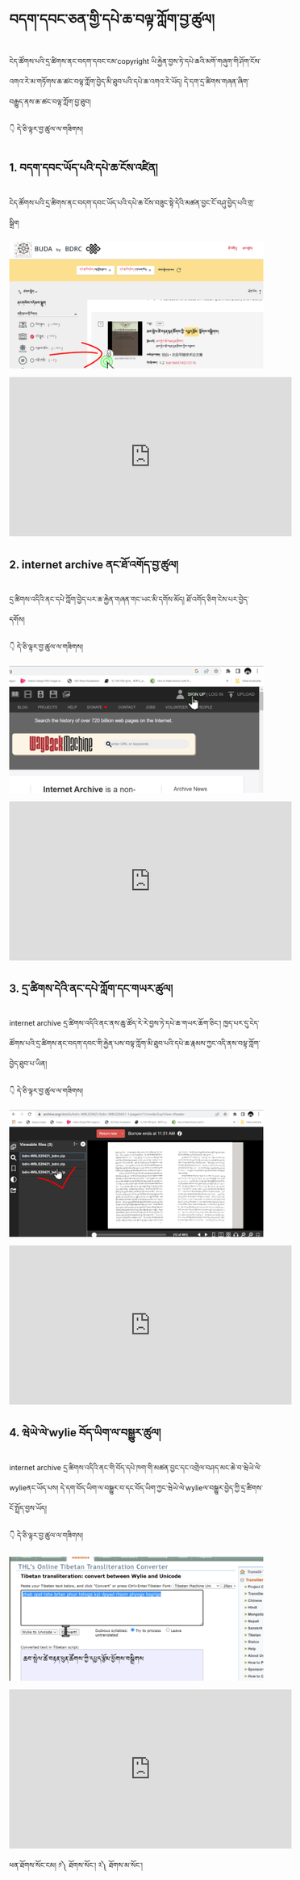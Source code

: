 # བདག་དབང་ཅན་གྱི་དཔེ་ཆ་བལྟ་ཀློག་བྱ་ཚུལ།

ངེད་ཚོགས་པའི་དྲ་ཚིགས་ནང་བདག་དབང་ངམ་copyright ཡི་རྐྱེན་བྱས་ཏེ་དཔེ་ཆའི་མགོ་གཞུག་གི་ཤོག་ངོས་འགའ་རེ་མ་གཏོགས་ཆ་ཚང་བལྟ་ཀློག་བྱེད་མི་ཐུབ་པའི་དཔེ་ཆ་འགའ་རེ་ཡོད། དེ་དག་དྲ་ཚིགས་གཞན་ཞིག་བརྒྱུད་ནས་ཆ་ཚང་བལྟ་ཀློག་བྱ་ཐུབ།

👇 དེ་ཅི་ལྟར་བྱ་ཚུལ་ལ་གཟིགས།

## 1. བདག་དབང་ཡོད་པའི་དཔེ་ཆ་ངོས་འཛིན།

ངེད་ཚོགས་པའི་དྲ་ཚིགས་ནང་བདག་དབང་ཡོད་པའི་དཔེ་ཆ་ངོས་བཟུང་སྟེ་དེའི་མཚན་བྱང་ངོ་བཤུ་བྱེད་པའི་གྲ་སྒྲིག

![800](images/000001.png)

<p align="center">
<iframe width="560" height="315" src="https://www.youtube.com/embed/w-5_VQ0eEDQ" title="YouTube video player" frameborder="0" allow="accelerometer; autoplay; clipboard-write; encrypted-media; gyroscope; picture-in-picture" allowfullscreen></iframe>
</p>

## 2. internet archive ནང་ཐོ་འགོད་བྱ་ཚུལ།

དྲ་ཚིགས་འདིའི་ནང་དཔེ་ཀློག་བྱེད་པར་ཆ་རྐྱེན་གཞན་གང་ཡང་མི་དགོས་མོད། ཐོ་འགོད་ཅིག་ངེས་པར་བྱེད་དགོས། 

👇 དེ་ཅི་ལྟར་བྱ་ཚུལ་ལ་གཟིགས།

![800](images/000002.png)

<p align="center">
<iframe width="560" height="315" src="https://www.youtube.com/embed/Vg5f_2-orV4" title="YouTube video player" frameborder="0" allow="accelerometer; autoplay; clipboard-write; encrypted-media; gyroscope; picture-in-picture" allowfullscreen></iframe>
</p>

## 3. དྲ་ཚིགས་དེའི་ནང་དཔེ་ཀློག་དང་གཡར་ཚུལ།

internet archive དྲ་ཚིགས་འདིའི་ནང་ནས་ཆུ་ཚོད་རེ་རེ་བྱས་ཏེ་དཔེ་ཆ་གཡར་ཆོག་ཅིང་། ཁྱད་པར་དུ་ངེད་ཚོགས་པའི་དྲ་ཚིགས་ནང་བདག་དབང་གི་རྐྱེན་པས་བལྟ་ཀློག་མི་ཐུབ་པའི་དཔེ་ཆ་རྣམས་ཀྱང་འདི་ནས་བལྟ་ཀློག་བྱེད་ཐུབ་པ་ཡིན།

👇 དེ་ཅི་ལྟར་བྱ་ཚུལ་ལ་གཟིགས།

![800](images/000003.png)

<p align="center">
<iframe width="560" height="315" src="https://www.youtube.com/embed/dFLxV3UpS_k" title="YouTube video player" frameborder="0" allow="accelerometer; autoplay; clipboard-write; encrypted-media; gyroscope; picture-in-picture" allowfullscreen></iframe>
</p>

## 4. ཝེཡེ་ལེ་wylie བོད་ཡིག་ལ་བསྒྱུར་ཚུལ།

internet archive དྲ་ཚིགས་འདིའི་ནང་གི་བོད་དཔེ་ཁག་གི་མཚན་བྱང་དང་འགྲེལ་བཤད་མང་ཆེ་བ་ཝེཡེ་ལེ་wylieནང་ཡོད་པས། དེ་དག་བོད་ཡིག་ལ་བསྒྱུར་བ་དང་བོད་ཡིག་ཀྱང་ཝེཡེ་ལེ་wylieལ་བསྒྱུར་བྱེད་ཀྱི་དྲ་ཚིགས་ངོ་སྤྲོད་བྱས་ཡོད།

👇 དེ་ཅི་ལྟར་བྱ་ཚུལ་ལ་གཟིགས།

![800](images/000004.png)

<p align="center">
<iframe width="560" height="315" src="https://www.youtube.com/embed/Dt1apomoAD4" title="YouTube video player" frameborder="0" allow="accelerometer; autoplay; clipboard-write; encrypted-media; gyroscope; picture-in-picture" allowfullscreen></iframe>
</p>


ཕན་ཐོགས་སོང་ངམ། ༡༽ ཐོགས་སོང་། ༢༽ ཐོགས་མ་སོང་།
